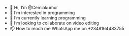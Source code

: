 - 👋 Hi, I’m @Cemiakumor
- 👀 I’m interested in programming 
- 🌱 I’m currently learning programming 
- 💞️ I’m looking to collaborate on video editing 
- 📫 How to reach me WhatsApp me on +2348164483755

<!---
Cemiakumor/Cemiakumor is a young programmer who is willing to change the future to next level with programming .
--->
